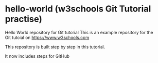 # hello-world (w3schools Git Tutorial practise)
Hello World repository for Git tutorial
This is an example repository for the Git tutoial on https://www.w3schools.com

This repository is built step by step in this tutorial.

It now includes steps for GitHub
